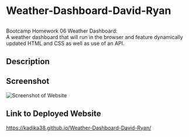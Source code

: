 # Weather-Dashboard-David-Ryan


## <Weather-Dashboard-David-Ryan>
Bootcamp Homework 06 Weather Dashboard:\
A weather dashboard that will run in the browser and feature dynamically updated HTML and CSS as well as use of an API.

## Description



## Screenshot

![Screenshot of Website](WorkDaySchedulerScreenshot.jpg)

## Link to Deployed Website

https://kadika38.github.io/Weather-Dashboard-David-Ryan/